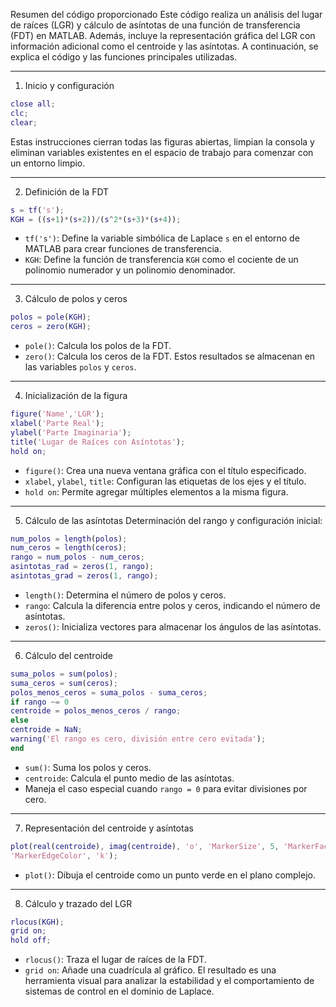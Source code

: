 Resumen del código proporcionado
Este código realiza un análisis del lugar de raíces (LGR) y cálculo de asíntotas
de una función de transferencia (FDT) en MATLAB.
Además, incluye la representación gráfica del LGR con información adicional
como el centroide y las asíntotas.
A continuación, se explica el código y las funciones principales utilizadas.

---

1. Inicio y configuración

```matlab
close all;
clc;
clear;
```

Estas instrucciones cierran todas las figuras abiertas, limpian la consola y
eliminan variables existentes en el espacio de trabajo para comenzar con un
entorno limpio.

---

2. Definición de la FDT

```matlab
s = tf('s');
KGH = ((s+1)*(s+2))/(s^2*(s+3)*(s+4));

```

-   `tf('s')`: Define la variable simbólica de Laplace `s` en el entorno de MATLAB
    para crear funciones de transferencia.
-   `KGH`: Define la función de transferencia `KGH` como el cociente de un
    polinomio numerador y un polinomio denominador.

---

3. Cálculo de polos y ceros

```matlab
polos = pole(KGH);
ceros = zero(KGH);
```

-   `pole()`: Calcula los polos de la FDT.
-   `zero()`: Calcula los ceros de la FDT.
    Estos resultados se almacenan en las variables `polos` y `ceros`.

---

4. Inicialización de la figura

```matlab
figure('Name','LGR');
xlabel('Parte Real');
ylabel('Parte Imaginaria');
title('Lugar de Raíces con Asíntotas');
hold on;
```

-   `figure()`: Crea una nueva ventana gráfica con el título especificado.
-   `xlabel`, `ylabel`, `title`: Configuran las etiquetas de los ejes y el título.
-   `hold on`: Permite agregar múltiples elementos a la misma figura.

---

5. Cálculo de las asíntotas
   Determinación del rango y configuración inicial:

```matlab
num_polos = length(polos);
num_ceros = length(ceros);
rango = num_polos - num_ceros;
asintotas_rad = zeros(1, rango);
asintotas_grad = zeros(1, rango);
```

-   `length()`: Determina el número de polos y ceros.
-   `rango`: Calcula la diferencia entre polos y ceros, indicando el número de
    asíntotas.
-   `zeros()`: Inicializa vectores para almacenar los ángulos de las asíntotas.

---

6. Cálculo del centroide

```matlab
suma_polos = sum(polos);
suma_ceros = sum(ceros);
polos_menos_ceros = suma_polos - suma_ceros;
if rango ~= 0
centroide = polos_menos_ceros / rango;
else
centroide = NaN;
warning('El rango es cero, división entre cero evitada');
end
```

-   `sum()`: Suma los polos y ceros.
-   `centroide`: Calcula el punto medio de las asíntotas.
-   Maneja el caso especial cuando `rango = 0` para evitar divisiones por cero.

---

7. Representación del centroide y asíntotas

```matlab
plot(real(centroide), imag(centroide), 'o', 'MarkerSize', 5, 'MarkerFaceColor', 'g',
'MarkerEdgeColor', 'k');
```

-   `plot()`: Dibuja el centroide como un punto verde en el plano complejo.

---

8. Cálculo y trazado del LGR

```matlab
rlocus(KGH);
grid on;
hold off;
```

-   `rlocus()`: Traza el lugar de raíces de la FDT.
-   `grid on`: Añade una cuadrícula al gráfico.
    El resultado es una herramienta visual para analizar la estabilidad y el
    comportamiento de sistemas de control en el dominio de Laplace.
